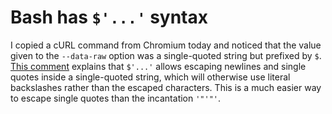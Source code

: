 # Bash has `$'...'` syntax

I copied a cURL command from Chromium today and noticed that the value given to the `--data-raw` option was a single-quoted string but prefixed by `$`.
[This comment](https://unix.stackexchange.com/questions/48106/what-does-it-mean-to-have-a-dollarsign-prefixed-string-in-a-script#comment1317142_48122) explains that `$'...'` allows escaping newlines and single quotes inside a single-quoted string, which will otherwise use literal backslashes rather than the escaped characters.
This is a much easier way to escape single quotes than the incantation `'"'"'`.
